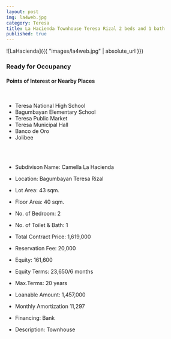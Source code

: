 ```yaml
---
layout: post
img: la4web.jpg
category: Teresa
title: La Hacienda Townhouse Teresa Rizal 2 beds and 1 bath
published: true
---
```


![LaHacienda]({{ "images/la4web.jpg" | absolute_url }})


<h3><p>Ready for Occupancy</p></h3>

<h4>Points of Interest or Nearby Places</h4>
<br>

- Teresa National High School
- Bagumbayan Elementary School
- Teresa Public Market
- Teresa Municipal Hall
- Banco de Oro
- Jolibee
<br>
<br>


- Subdivison Name: Camella La Hacienda
- Location: Bagumbayan Teresa Rizal

- Lot Area: 43 sqm.
- Floor Area: 40 sqm.
- No. of Bedroom: 2
- No. of Toilet & Bath: 1

- Total Contract Price: 1,619,000
- Reservation Fee: 20,000
- Equity: 161,600
- Equity Terms: 23,650/6 months
- Max.Terms: 20 years
- Loanable Amount: 1,457,000
- Monthly Amortization 11,297

- Financing: Bank
- Description: Townhouse
